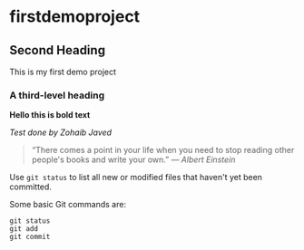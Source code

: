 # firstdemoproject

## Second Heading
This is my first demo project
### A third-level heading

**Hello this is bold text**

*Test done by Zohaib Javed*

>“There comes a point in your life when you need to stop reading other people's books and write your own.”
*― Albert Einstein*

Use `git status` to list all new or modified files that haven't yet been committed.

Some basic Git commands are:
```
git status
git add
git commit
```

